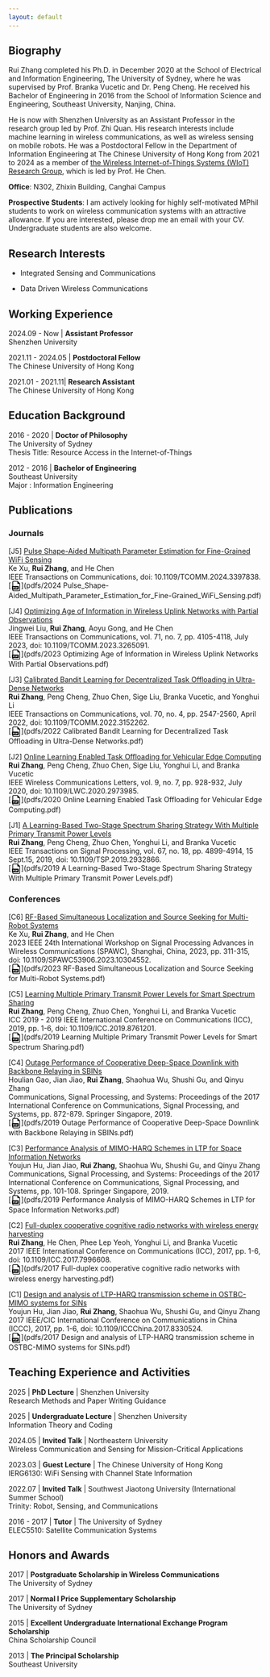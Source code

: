 ```yaml
---
layout: default
---
```


[//]: <> (# News)

## Biography

Rui Zhang completed his Ph.D. in December 2020 at the School of Electrical and Information Engineering, The University of Sydney, where he was supervised by Prof. Branka Vucetic and Dr. Peng Cheng. He received his Bachelor of Engineering in 2016 from the School of Information Science and Engineering, Southeast University, Nanjing, China. 

He is now with Shenzhen University as an Assistant Professor in the research group led by Prof. Zhi Quan. His research interests include machine learning in wireless communications, as well as wireless sensing on mobile robots. He was a Postdoctoral Fellow in the Department of Information Engineering at The Chinese University of Hong Kong from 2021 to 2024 as a member of [the Wireless Internet-of-Things Systems (WIoT) Research Group](http://iiotc.ie.cuhk.edu.hk/), which is led by Prof. He Chen. 

**Office**: N302, Zhixin Building, Canghai Campus

**Prospective Students**: I am actively looking for highly self-motivated MPhil students to work on wireless communication systems with an attractive allowance. If you are interested, please drop me an email with your CV. Undergraduate students are also welcome.

## Research Interests

* Integrated Sensing and Communications

* Data Driven Wireless Communications

[//]: <> (# Research Projects)

## Working Experience

2024.09 - Now | **Assistant Professor** \
Shenzhen University

2021.11 - 2024.05 | **Postdoctoral Fellow** \
The Chinese University of Hong Kong
 
2021.01 - 2021.11| **Research Assistant** \
The Chinese University of Hong Kong

## Education Background
2016 - 2020 | **Doctor of Philosophy** \
The University of Sydney \
Thesis Title: Resource Access in the Internet-of-Things

2012 - 2016 | **Bachelor of Engineering** \
Southeast University \
Major : Information Engineering

## Publications

### Journals

[J5] [Pulse Shape-Aided Multipath Parameter Estimation for Fine-Grained WiFi Sensing](https://ieeexplore.ieee.org/document/10521606)  \
Ke Xu, **Rui Zhang**, and He Chen \
IEEE Transactions on Communications, doi: 10.1109/TCOMM.2024.3397838. \
[<img src="images/pdf-icon.png" alt="PDF" style="width: 20px; vertical-align: middle;">](pdfs/2024 Pulse_Shape-Aided_Multipath_Parameter_Estimation_for_Fine-Grained_WiFi_Sensing.pdf) 

[J4] [Optimizing Age of Information in Wireless Uplink Networks with Partial Observations](https://ieeexplore.ieee.org/document/10093917) \
Jingwei Liu, **Rui Zhang**, Aoyu Gong, and He Chen \
IEEE Transactions on Communications, vol. 71, no. 7, pp. 4105-4118, July 2023, doi: 10.1109/TCOMM.2023.3265091. \
[<img src="images/pdf-icon.png" alt="PDF" style="width: 20px; vertical-align: middle;">](pdfs/2023 Optimizing Age of Information in Wireless Uplink Networks With Partial Observations.pdf) 

[J3] [Calibrated Bandit Learning for Decentralized Task Offloading in Ultra-Dense Networks](https://ieeexplore.ieee.org/abstract/document/9715074?casa_token=oHjZaEumGLcAAAAA:hyuB2pyiOZkI4IK_btJJqWAI2OZiR197AqLJy04RDApz47fv1ES61KpTlcNB8tF6arebAu63) \
**Rui Zhang**, Peng Cheng, Zhuo Chen, Sige Liu, Branka Vucetic, and Yonghui Li \
IEEE Transactions on Communications, vol. 70, no. 4, pp. 2547-2560, April 2022, doi: 10.1109/TCOMM.2022.3152262. \
[<img src="images/pdf-icon.png" alt="PDF" style="width: 20px; vertical-align: middle;">](pdfs/2022 Calibrated Bandit Learning for Decentralized Task Offloading in Ultra-Dense Networks.pdf) 

[J2] [Online Learning Enabled Task Offloading for Vehicular Edge Computing](https://ieeexplore.ieee.org/abstract/document/8999589) \
**Rui Zhang**, Peng Cheng, Zhuo Chen, Sige Liu, Yonghui Li, and Branka Vucetic \
IEEE Wireless Communications Letters, vol. 9, no. 7, pp. 928-932, July 2020, doi: 10.1109/LWC.2020.2973985. \
[<img src="images/pdf-icon.png" alt="PDF" style="width: 20px; vertical-align: middle;">](pdfs/2020 Online Learning Enabled Task Offloading for Vehicular Edge Computing.pdf) 

[J1] [A Learning-Based Two-Stage Spectrum Sharing Strategy With Multiple Primary Transmit Power Levels](https://ieeexplore.ieee.org/abstract/document/8786192) \
**Rui Zhang**, Peng Cheng, Zhuo Chen, Yonghui Li, and Branka Vucetic \
IEEE Transactions on Signal Processing, vol. 67, no. 18, pp. 4899-4914, 15 Sept.15, 2019, doi: 10.1109/TSP.2019.2932866. \
[<img src="images/pdf-icon.png" alt="PDF" style="width: 20px; vertical-align: middle;">](pdfs/2019 A Learning-Based Two-Stage Spectrum Sharing Strategy With Multiple Primary Transmit Power Levels.pdf) 

### Conferences

[C6] [RF-Based Simultaneous Localization and Source Seeking for Multi-Robot Systems](https://ieeexplore.ieee.org/abstract/document/10304552) \
Ke Xu, **Rui Zhang**, and He Chen \
2023 IEEE 24th International Workshop on Signal Processing Advances in Wireless Communications (SPAWC), Shanghai, China, 2023, pp. 311-315, doi: 10.1109/SPAWC53906.2023.10304552. \
[<img src="images/pdf-icon.png" alt="PDF" style="width: 20px; vertical-align: middle;">](pdfs/2023 RF-Based Simultaneous Localization and Source Seeking for Multi-Robot Systems.pdf) 

[C5] [Learning Multiple Primary Transmit Power Levels for Smart Spectrum Sharing](https://ieeexplore.ieee.org/abstract/document/8761201) \
**Rui Zhang**, Peng Cheng, Zhuo Chen, Yonghui Li, and Branka Vucetic \
ICC 2019 - 2019 IEEE International Conference on Communications (ICC), 2019, pp. 1-6, doi: 10.1109/ICC.2019.8761201. \
[<img src="images/pdf-icon.png" alt="PDF" style="width: 20px; vertical-align: middle;">](pdfs/2019 Learning Multiple Primary Transmit Power Levels for Smart Spectrum Sharing.pdf) 

[C4] [Outage Performance of Cooperative Deep-Space Downlink with Backbone Relaying in SBINs](https://link.springer.com/chapter/10.1007/978-981-10-6571-2_106) \
Houlian Gao, Jian Jiao, **Rui Zhang**, Shaohua Wu, Shushi Gu, and Qinyu Zhang \
Communications, Signal Processing, and Systems: Proceedings of the 2017 International Conference on Communications, Signal Processing, and Systems, pp. 872-879. Springer Singapore, 2019. \
[<img src="images/pdf-icon.png" alt="PDF" style="width: 20px; vertical-align: middle;">](pdfs/2019 Outage Performance of Cooperative Deep-Space Downlink with Backbone Relaying in SBINs.pdf) 

[C3] [Performance Analysis of MIMO-HARQ Schemes in LTP for Space Information Networks](https://link.springer.com/chapter/10.1007/978-981-10-6571-2_13) \
Youjun Hu, Jian Jiao, **Rui Zhang**, Shaohua Wu, Shushi Gu, and Qinyu Zhang \
Communications, Signal Processing, and Systems: Proceedings of the 2017 International Conference on Communications, Signal Processing, and Systems, pp. 101-108. Springer Singapore, 2019. \
[<img src="images/pdf-icon.png" alt="PDF" style="width: 20px; vertical-align: middle;">](pdfs/2019 Performance Analysis of MIMO-HARQ Schemes in LTP for Space Information Networks.pdf) 

[C2] [Full-duplex cooperative cognitive radio networks with wireless energy harvesting](https://ieeexplore.ieee.org/abstract/document/7996608) \
**Rui Zhang**, He Chen, Phee Lep Yeoh, Yonghui Li, and Branka Vucetic \
2017 IEEE International Conference on Communications (ICC), 2017, pp. 1-6, doi: 10.1109/ICC.2017.7996608. \
[<img src="images/pdf-icon.png" alt="PDF" style="width: 20px; vertical-align: middle;">](pdfs/2017 Full-duplex cooperative cognitive radio networks with wireless energy harvesting.pdf) 

[C1] [Design and analysis of LTP-HARQ transmission scheme in OSTBC-MIMO systems for SINs](https://ieeexplore.ieee.org/abstract/document/8330524?casa_token=JleRo9QvtKAAAAAA:JRjubUSZ2hLKihEAyGVRon0oHR0GnksWMyVJhMKoGciYsIkZSw8xLYNhZ4CtboH42JzdrDcN3NY) \
Youjun Hu, Jian Jiao, **Rui Zhang**, Shaohua Wu, Shushi Gu, and Qinyu Zhang \
2017 IEEE/CIC International Conference on Communications in China (ICCC), 2017, pp. 1-6, doi: 10.1109/ICCChina.2017.8330524. \
[<img src="images/pdf-icon.png" alt="PDF" style="width: 20px; vertical-align: middle;">](pdfs/2017 Design and analysis of LTP-HARQ transmission scheme in OSTBC-MIMO systems for SINs.pdf)

## Teaching Experience and Activities

2025 | **PhD Lecture** | Shenzhen University \
Research Methods and Paper Writing Guidance

2025 | **Undergraduate Lecture** | Shenzhen University \
Information Theory and Coding

2024.05 | **Invited Talk** | Northeastern University \
Wireless Communication and Sensing for Mission-Critical Applications

2023.03 | **Guest Lecture** | The Chinese University of Hong Kong \
IERG6130: WiFi Sensing with Channel State Information

2022.07 | **Invited Talk** | Southwest Jiaotong University (International Summer School) \
Trinity: Robot, Sensing, and Communications

2016 - 2017 | **Tutor** | The University of Sydney \
ELEC5510: Satellite Communication Systems

## Honors and Awards

2017 | **Postgraduate Scholarship in Wireless Communications** \
The University of Sydney 

2017 | **Normal I Price Supplementary Scholarship** \
The University of Sydney 

2015 | **Excellent Undergraduate International Exchange Program Scholarship** \
China Scholarship Council 

2013 | **The Principal Scholarship** \
Southeast University